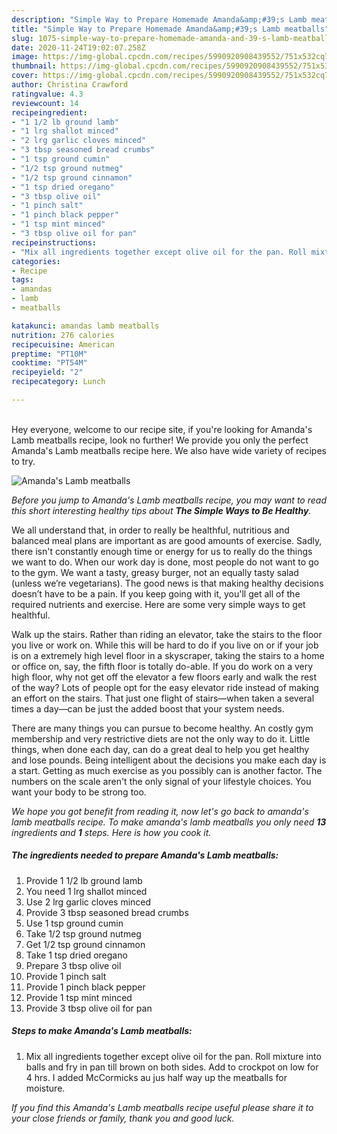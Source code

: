 ```yaml
---
description: "Simple Way to Prepare Homemade Amanda&amp;#39;s Lamb meatballs"
title: "Simple Way to Prepare Homemade Amanda&amp;#39;s Lamb meatballs"
slug: 1075-simple-way-to-prepare-homemade-amanda-and-39-s-lamb-meatballs
date: 2020-11-24T19:02:07.258Z
image: https://img-global.cpcdn.com/recipes/5990920908439552/751x532cq70/amandas-lamb-meatballs-recipe-main-photo.jpg
thumbnail: https://img-global.cpcdn.com/recipes/5990920908439552/751x532cq70/amandas-lamb-meatballs-recipe-main-photo.jpg
cover: https://img-global.cpcdn.com/recipes/5990920908439552/751x532cq70/amandas-lamb-meatballs-recipe-main-photo.jpg
author: Christina Crawford
ratingvalue: 4.3
reviewcount: 14
recipeingredient:
- "1 1/2 lb ground lamb"
- "1 lrg shallot minced"
- "2 lrg garlic cloves minced"
- "3 tbsp seasoned bread crumbs"
- "1 tsp ground cumin"
- "1/2 tsp ground nutmeg"
- "1/2 tsp ground cinnamon"
- "1 tsp dried oregano"
- "3 tbsp olive oil"
- "1 pinch salt"
- "1 pinch black pepper"
- "1 tsp mint minced"
- "3 tbsp olive oil for pan"
recipeinstructions:
- "Mix all ingredients together except olive oil for the pan. Roll mixture into balls and fry in pan till brown on both sides. Add to crockpot on low for 4 hrs. I added McCormicks au jus half way up the meatballs for moisture."
categories:
- Recipe
tags:
- amandas
- lamb
- meatballs

katakunci: amandas lamb meatballs 
nutrition: 276 calories
recipecuisine: American
preptime: "PT10M"
cooktime: "PT54M"
recipeyield: "2"
recipecategory: Lunch

---
```

<br>
Hey everyone, welcome to our recipe site, if you're looking for Amanda&#39;s Lamb meatballs recipe, look no further! We provide you only the perfect Amanda&#39;s Lamb meatballs recipe here. We also have wide variety of recipes to try.
<br>


![Amanda&#39;s Lamb meatballs](https://img-global.cpcdn.com/recipes/5990920908439552/751x532cq70/amandas-lamb-meatballs-recipe-main-photo.jpg)

<i>Before you jump to Amanda&#39;s Lamb meatballs recipe, you may want to read this short interesting healthy tips about <strong>The Simple Ways to Be Healthy</strong>.</i>

We all understand that, in order to really be healthful, nutritious and balanced meal plans are important as are good amounts of exercise. Sadly, there isn't constantly enough time or energy for us to really do the things we want to do. When our work day is done, most people do not want to go to the gym. We want a tasty, greasy burger, not an equally tasty salad (unless we’re vegetarians). The good news is that making healthy decisions doesn’t have to be a pain. If you keep going with it, you'll get all of the required nutrients and exercise. Here are some very simple ways to get healthful.

Walk up the stairs. Rather than riding an elevator, take the stairs to the floor you live or work on. While this will be hard to do if you live on or if your job is on a extremely high level floor in a skyscraper, taking the stairs to a home or office on, say, the fifth floor is totally do-able. If you do work on a very high floor, why not get off the elevator a few floors early and walk the rest of the way? Lots of people opt for the easy elevator ride instead of making an effort on the stairs. That just one flight of stairs—when taken a several times a day—can be just the added boost that your system needs. 

There are many things you can pursue to become healthy. An costly gym membership and very restrictive diets are not the only way to do it. Little things, when done each day, can do a great deal to help you get healthy and lose pounds. Being intelligent about the decisions you make each day is a start. Getting as much exercise as you possibly can is another factor. The numbers on the scale aren't the only signal of your lifestyle choices. You want your body to be strong too. 


<i>We hope you got benefit from reading it, now let's go back to amanda&#39;s lamb meatballs recipe. To make amanda&#39;s lamb meatballs you only need <strong>13</strong> ingredients and <strong>1</strong> steps. Here is how you cook it.
</i>

##### The ingredients needed to prepare Amanda&#39;s Lamb meatballs:

1. Provide 1 1/2 lb ground lamb
1. You need 1 lrg shallot minced
1. Use 2 lrg garlic cloves minced
1. Provide 3 tbsp seasoned bread crumbs
1. Use 1 tsp ground cumin
1. Take 1/2 tsp ground nutmeg
1. Get 1/2 tsp ground cinnamon
1. Take 1 tsp dried oregano
1. Prepare 3 tbsp olive oil
1. Provide 1 pinch salt
1. Provide 1 pinch black pepper
1. Provide 1 tsp mint minced
1. Provide 3 tbsp olive oil for pan


##### Steps to make Amanda&#39;s Lamb meatballs:

1. Mix all ingredients together except olive oil for the pan. Roll mixture into balls and fry in pan till brown on both sides. Add to crockpot on low for 4 hrs. I added McCormicks au jus half way up the meatballs for moisture.


<i>If you find this Amanda&#39;s Lamb meatballs recipe useful please share it to your close friends or family, thank you and good luck.</i>
